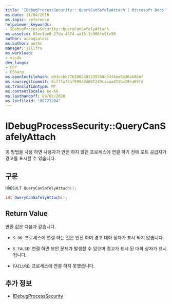 ```yaml
---
title: 'IDebugProcessSecurity:: QueryCanSafelyAttach | Microsoft Docs'
ms.date: 11/04/2016
ms.topic: reference
helpviewer_keywords:
- IDebugProcessSecurity::QueryCanSafelyAttach
ms.assetid: 63ec1ae8-27da-4574-aa15-1c986fe9fe58
author: acangialosi
ms.author: anthc
manager: jillfra
ms.workload:
- vssdk
dev_langs:
- CPP
- CSharp
ms.openlocfilehash: e03ccbb7761802401239768c54f4ea5b36ab86bf
ms.sourcegitcommit: 6cfffa72af599a9d667249caaaa411bb28ea69fd
ms.translationtype: MT
ms.contentlocale: ko-KR
ms.lasthandoff: 09/02/2020
ms.locfileid: "80723204"
---
```

# <a name="idebugprocesssecurityquerycansafelyattach"></a>IDebugProcessSecurity::QueryCanSafelyAttach
이 방법을 사용 하면 사용자가 안전 하지 않은 프로세스에 연결 하기 전에 포트 공급자가 경고를 표시할 수 있습니다.

## <a name="syntax"></a>구문

```cpp
HRESULT QueryCanSafelyAttach();
```

```csharp
int QueryCanSafelyAttach();
```

## <a name="return-value"></a>Return Value
 반환 값은 다음과 같습니다.

- `S_OK`: 프로세스에 연결 하는 것은 안전 하며 경고 대화 상자가 표시 되지 않습니다.

- `S_FALSE`: 연결 하면 보안 문제가 발생할 수 있으며 경고가 표시 된 대화 상자가 표시 됩니다.

- `FAILURE`: 프로세스에 연결 하지 못했습니다.

## <a name="see-also"></a>추가 정보
- [IDebugProcessSecurity](../../../extensibility/debugger/reference/idebugprocesssecurity.md)
